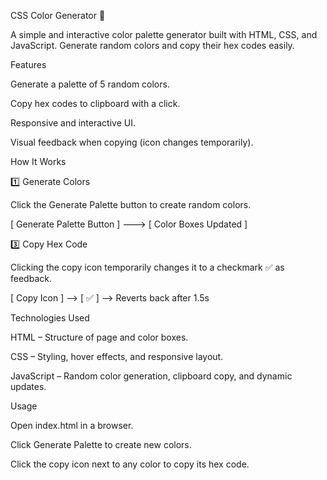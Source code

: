CSS Color Generator 🎨

A simple and interactive color palette generator built with HTML, CSS, and JavaScript. Generate random colors and copy their hex codes easily.

Features

Generate a palette of 5 random colors.

Copy hex codes to clipboard with a click.

Responsive and interactive UI.

Visual feedback when copying (icon changes temporarily).

How It Works

1️⃣ Generate Colors

Click the Generate Palette button to create random colors.

[ Generate Palette Button ] ---> [ Color Boxes Updated ]


3️⃣ Copy Hex Code

Clicking the copy icon temporarily changes it to a checkmark ✅ as feedback.

[ Copy Icon ] --> [ ✅ ] --> Reverts back after 1.5s

Technologies Used

HTML – Structure of page and color boxes.

CSS – Styling, hover effects, and responsive layout.

JavaScript – Random color generation, clipboard copy, and dynamic updates.

Usage

Open index.html in a browser.

Click Generate Palette to create new colors.

Click the copy icon next to any color to copy its hex code.
